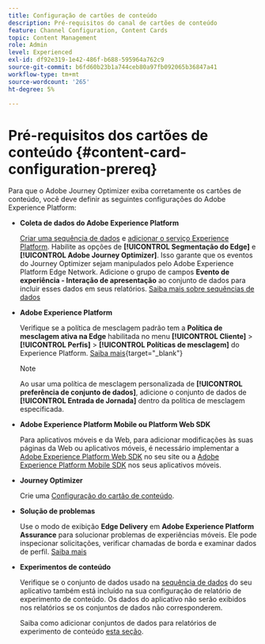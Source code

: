 ```yaml
---
title: Configuração de cartões de conteúdo
description: Pré-requisitos do canal de cartões de conteúdo
feature: Channel Configuration, Content Cards
topic: Content Management
role: Admin
level: Experienced
exl-id: df92e319-1e42-486f-b688-595964a762c9
source-git-commit: b6fd60b23b1a744ceb80a97fb092065b36847a41
workflow-type: tm+mt
source-wordcount: '265'
ht-degree: 5%

---
```


# Pré-requisitos dos cartões de conteúdo {#content-card-configuration-prereq}

Para que o Adobe Journey Optimizer exiba corretamente os cartões de conteúdo, você deve definir as seguintes configurações do Adobe Experience Platform:

* **Coleta de dados do Adobe Experience Platform**

  [Criar uma sequência de dados](https://experienceleague.adobe.com/pt-br/docs/experience-platform/datastreams/configure) e [adicionar o serviço Experience Platform](https://experienceleague.adobe.com/pt-br/docs/experience-platform/datastreams/configure#aep). Habilite as opções de **[!UICONTROL Segmentação do Edge]** e **[!UICONTROL Adobe Journey Optimizer]**. Isso garante que os eventos do Journey Optimizer sejam manipulados pelo Adobe Experience Platform Edge Network.
Adicione o grupo de campos **Evento de experiência - Interação de apresentação** ao conjunto de dados para incluir esses dados em seus relatórios. [Saiba mais sobre sequências de dados](https://experienceleague.adobe.com/pt-br/docs/experience-platform/datastreams/configure)

* **Adobe Experience Platform**

  Verifique se a política de mesclagem padrão tem a **Política de mesclagem ativa na Edge** habilitada no menu **[!UICONTROL Cliente]** > **[!UICONTROL Perfis]** > **[!UICONTROL Políticas de mesclagem]** do Experience Platform. [Saiba mais](https://experienceleague.adobe.com/docs/experience-platform/profile/merge-policies/ui-guide.html?lang=pt-BR#configure){target="_blank"}

  >[!NOTE]
  >
  >Ao usar uma política de mesclagem personalizada de **[!UICONTROL preferência de conjunto de dados]**, adicione o conjunto de dados de **[!UICONTROL Entrada de Jornada]** dentro da política de mesclagem especificada.

* **Adobe Experience Platform Mobile ou Platform Web SDK**

  Para aplicativos móveis e da Web, para adicionar modificações às suas páginas da Web ou aplicativos móveis, é necessário implementar a [Adobe Experience Platform Web SDK](https://experienceleague.adobe.com/pt-br/docs/platform-learn/implement-web-sdk/overview) no seu site ou a [Adobe Experience Platform Mobile SDK](https://developer.adobe.com/client-sdks/home/) nos seus aplicativos móveis.

* **Journey Optimizer**

  Crie uma [Configuração do cartão de conteúdo](#content-card-configuration).

* **Solução de problemas**

  Use o modo de exibição **Edge Delivery** em **Adobe Experience Platform Assurance** para solucionar problemas de experiências móveis. Ele pode inspecionar solicitações, verificar chamadas de borda e examinar dados de perfil. [Saiba mais](https://experienceleague.adobe.com/pt-br/docs/experience-platform/assurance/view/edge-delivery)

* **Experimentos de conteúdo**

  Verifique se o conjunto de dados usado na [sequência de dados](https://experienceleague.adobe.com/pt-br/docs/experience-platform/datastreams/overview#_blank) do seu aplicativo também está incluído na sua configuração de relatório de experimento de conteúdo. Os dados do aplicativo não serão exibidos nos relatórios se os conjuntos de dados não corresponderem.

  Saiba como adicionar conjuntos de dados para relatórios de experimento de conteúdo [esta seção](../reports/reporting-configuration.md).
